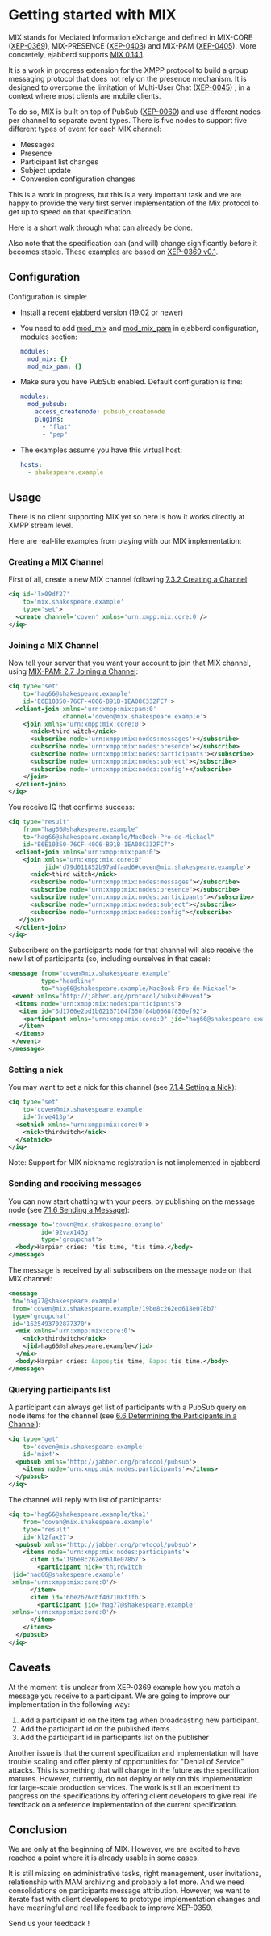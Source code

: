 # Getting started with MIX

MIX stands for Mediated Information eXchange and defined in
MIX-CORE ([XEP-0369](https://xmpp.org/extensions/xep-0369.html)),
MIX-PRESENCE ([XEP-0403](https://xmpp.org/extensions/xep-0403.html))
and MIX-PAM ([XEP-0405](https://xmpp.org/extensions/xep-0405.html)).
More concretely, ejabberd supports [MIX 0.14.1](https://xmpp.org/extensions/attic/xep-0369-0.14.1.html).

It is a work in progress extension for the XMPP protocol to build a
group messaging protocol that does not rely on the presence
mechanism. It is designed to overcome the limitation of
Multi-User Chat
([XEP-0045](https://xmpp.org/extensions/xep-0045.html))
, in a context where most clients are mobile clients.

To do so, MIX is built on top of PubSub
([XEP-0060](https://xmpp.org/extensions/xep-0060.html)) and use
different nodes per channel to separate event types. There is five
nodes to support five different types of event for each MIX
channel:

* Messages
* Presence
* Participant list changes
* Subject update
* Conversion configuration changes

This is a work in progress, but this is a very important task and we
are happy to provide the very first server implementation of the Mix
protocol to get up to speed on that specification.

Here is a short walk through what can already be done.

Also note that the specification can (and will) change significantly before it becomes
stable. These examples are based on [XEP-0369 v0.1](https://xmpp.org/extensions/attic/xep-0369-0.1.html).

## Configuration

Configuration is simple:

* Install a recent ejabberd version (19.02 or newer)

* You need to add
[mod_mix](../admin/configuration/modules.md/#mod_mix)
and [mod_mix_pam](../admin/configuration/modules.md/#mod_mix_pam)
in ejabberd configuration, modules section:

    ``` yaml
    modules:
      mod_mix: {}
      mod_mix_pam: {}
    ```

* Make sure you have PubSub enabled. Default configuration is fine:

    ``` yaml
    modules:
      mod_pubsub:
        access_createnode: pubsub_createnode
        plugins:
          - "flat"
          - "pep"
    ```

* The examples assume you have this virtual host:

    ``` yaml
    hosts:
      - shakespeare.example
    ```

## Usage

There is no client supporting MIX yet so here is how it works directly
at XMPP stream level.

Here are real-life examples from playing with our MIX implementation:

### Creating a MIX Channel

First of all, create a new MIX channel following
[7.3.2 Creating a Channel](https://xmpp.org/extensions/xep-0369.html#usecase-admin-create):

``` xml
<iq id='lx09df27'
    to='mix.shakespeare.example'
    type='set'>
  <create channel='coven' xmlns='urn:xmpp:mix:core:0'/>
</iq>
```

### Joining a MIX Channel

Now tell your server that you want your account to join that MIX channel, using
[MIX-PAM: 2.7 Joining a Channel](https://xmpp.org/extensions/xep-0405.html#usecase-user-join):

``` xml
<iq type='set'
    to='hag66@shakespeare.example'
    id='E6E10350-76CF-40C6-B91B-1EA08C332FC7'>
  <client-join xmlns='urn:xmpp:mix:pam:0'
               channel='coven@mix.shakespeare.example'>
    <join xmlns='urn:xmpp:mix:core:0'>
      <nick>third witch</nick>
      <subscribe node='urn:xmpp:mix:nodes:messages'></subscribe>
      <subscribe node='urn:xmpp:mix:nodes:presence'></subscribe>
      <subscribe node='urn:xmpp:mix:nodes:participants'></subscribe>
      <subscribe node='urn:xmpp:mix:nodes:subject'></subscribe>
      <subscribe node='urn:xmpp:mix:nodes:config'></subscribe>
    </join>
  </client-join>
</iq>
```

You receive IQ that confirms success:

``` xml
<iq type="result"
    from="hag66@shakespeare.example"
    to="hag66@shakespeare.example/MacBook-Pro-de-Mickael"
    id="E6E10350-76CF-40C6-B91B-1EA08C332FC7">
  <client-join xmlns='urn:xmpp:mix:pam:0'>
    <join xmlns="urn:xmpp:mix:core:0"
          jid='d79d011852b97adfaad6#coven@mix.shakespeare.example'>
      <nick>third witch</nick>
      <subscribe node="urn:xmpp:mix:nodes:messages"></subscribe>
      <subscribe node="urn:xmpp:mix:nodes:presence"></subscribe>
      <subscribe node="urn:xmpp:mix:nodes:participants"></subscribe>
      <subscribe node="urn:xmpp:mix:nodes:subject"></subscribe>
      <subscribe node="urn:xmpp:mix:nodes:config"></subscribe>
   </join>
  </client-join>
</iq>
```

Subscribers on the participants node for that channel will also
receive the new list of participants (so, including ourselves in that
case):

``` xml
<message from="coven@mix.shakespeare.example"
         type="headline"
         to="hag66@shakespeare.example/MacBook-Pro-de-Mickael">
 <event xmlns="http://jabber.org/protocol/pubsub#event">
  <items node="urn:xmpp:mix:nodes:participants">
   <item id="3d1766e2bd1b02167104f350f84b0668f850ef92">
    <participant xmlns="urn:xmpp:mix:core:0" jid="hag66@shakespeare.example"></participant>
   </item>
  </items>
 </event>
</message>
```

### Setting a nick

You may want to set a nick for this channel (see
[7.1.4 Setting a Nick](https://xmpp.org/extensions/xep-0369.html#usecase-setting-nick)):

``` xml
<iq type='set'
    to='coven@mix.shakespeare.example'
    id='7nve413p'>
  <setnick xmlns='urn:xmpp:mix:core:0'>
    <nick>thirdwitch</nick>
  </setnick>
</iq>
```

Note: Support for MIX nickname registration is not implemented in ejabberd.

### Sending and receiving messages

You can now start chatting with your peers, by publishing on the
message node
(see [7.1.6 Sending a Message](https://xmpp.org/extensions/xep-0369.html#usecase-user-message)):

``` xml
<message to='coven@mix.shakespeare.example'
         id='92vax143g'
         type='groupchat'>
  <body>Harpier cries: 'tis time, 'tis time.</body>
</message>
```

The message is received by all subscribers on the message node on that MIX channel:

``` xml
<message
 to='hag77@shakespeare.example'
 from='coven@mix.shakespeare.example/19be8c262ed618e078b7'
 type='groupchat'
 id='1625493702877370'>
  <mix xmlns='urn:xmpp:mix:core:0'>
    <nick>thirdwitch</nick>
    <jid>hag66@shakespeare.example</jid>
  </mix>
  <body>Harpier cries: &apos;tis time, &apos;tis time.</body>
</message>
```

### Querying participants list

A participant can always get list of participants with a PubSub query
on node items for the channel
(see [6.6 Determining the Participants in a Channel](https://xmpp.org/extensions/xep-0369.html#find-channel-participants)):

``` xml
<iq type='get'
    to='coven@mix.shakespeare.example'
    id='mix4'>
  <pubsub xmlns='http://jabber.org/protocol/pubsub'>
    <items node='urn:xmpp:mix:nodes:participants'></items>
  </pubsub>
</iq>
```

The channel will reply with list of participants:

``` xml
<iq to='hag66@shakespeare.example/tka1'
    from='coven@mix.shakespeare.example'
    type='result'
    id='kl2fax27'>
  <pubsub xmlns='http://jabber.org/protocol/pubsub'>
    <items node='urn:xmpp:mix:nodes:participants'>
      <item id='19be8c262ed618e078b7'>
        <participant nick='thirdwitch'
 jid='hag66@shakespeare.example'
 xmlns='urn:xmpp:mix:core:0'/>
      </item>
      <item id='6be2b26cbf4d7108f1fb'>
        <participant jid='hag77@shakespeare.example'
 xmlns='urn:xmpp:mix:core:0'/>
      </item>
    </items>
  </pubsub>
</iq>
```

## Caveats

At the moment it is unclear from XEP-0369 example how you match a
message you receive to a participant. We are going to improve our
implementation in the following way:

1. Add a participant id on the item tag when broadcasting new participant.
2. Add the participant id on the published items.
3. Add the participant id in participants list on the publisher

Another issue is that the current specification and implementation
will have trouble scaling and offer plenty of opportunities for
"Denial of Service" attacks. This is something that will change in the
future as the specification matures. However, currently, do not deploy
or rely on this implementation for large-scale production
services. The work is still an experiment to progress on the
specifications by offering client developers to give real life
feedback on a reference implementation of the current specification.

## Conclusion

We are only at the beginning of MIX. However, we are excited to have
reached a point where it is already usable in some cases.

It is still missing on administrative tasks, right management, user
invitations, relationship with MAM archiving and probably a lot
more. And we need consolidations on participants message
attribution. However, we want to iterate fast with client developers
to prototype implementation changes and have meaningful and real life
feedback to improve XEP-0359.

Send us your feedback !
